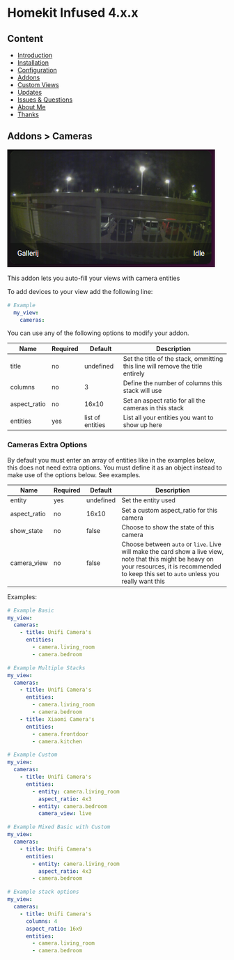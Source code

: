 # Homekit Infused 4.x.x

## Content
- [Introduction](../index.md)
- [Installation](../installation.md)
- [Configuration](../configuration.md)
- [Addons](../addons.md)
- [Custom Views](../custom_views.md)
- [Updates](../updates.md)
- [Issues & Questions](../issues.md)
- [About Me](../about.md)
- [Thanks](../thanks.md)

## Addons > Cameras

![Homekit Infused](../images/auto-fill-cameras-card.png)

This addon lets you auto-fill your views with camera entities

To add devices to your view add the following line:

```yaml
# Example
  my_view:
    cameras:
```

You can use any of the following options to modify your addon.

| Name | Required | Default | Description |
|----------------------------------|-------------|----------------------|-----------------------------------------------------------------------------------------------------------------------------------------------------------------------------------|
| title | no | undefined | Set the title of the stack, ommitting this line will remove the title entirely |
| columns | no | 3 | Define the number of columns this stack will use |
| aspect_ratio | no | 16x10 | Set an aspect ratio for all the cameras in this stack |
| entities | yes | list of entities | List all your entities you want to show up here |

### Cameras Extra Options
By default you must enter an array of entities like in the examples below, this does not need extra options.
You must define it as an object instead to make use of the options below. See examples.

| Name | Required | Default | Description |
|----------------------------------|-------------|----------------------|-----------------------------------------------------------------------------------------------------------------------------------------------------------------------------------|
| entity | yes | undefined | Set the entity used |
| aspect_ratio | no | 16x10 | Set a custom aspect_ratio for this camera |
| show_state | no | false | Choose to show the state of this camera |
| camera_view | no | false | Choose between `auto` or `live`. Live will make the card show a live view, note that this might be heavy on your resources, it is recommended to keep this set to `auto` unless you really want this |

Examples:

```yaml
# Example Basic
my_view:
  cameras:
    - title: Unifi Camera's
      entities:
        - camera.living_room
        - camera.bedroom
```
```yaml
# Example Multiple Stacks
my_view:
  cameras:
    - title: Unifi Camera's
      entities:
        - camera.living_room
        - camera.bedroom
    - title: Xiaomi Camera's
      entities:
        - camera.frontdoor
        - camera.kitchen
```
```yaml
# Example Custom
my_view:
  cameras:
    - title: Unifi Camera's
      entities:
        - entity: camera.living_room
          aspect_ratio: 4x3
        - entity: camera.bedroom
          camera_view: live
```
```yaml
# Example Mixed Basic with Custom
my_view:
  cameras:
    - title: Unifi Camera's
      entities:
        - entity: camera.living_room
          aspect_ratio: 4x3
        - camera.bedroom
```
```yaml
# Example stack options
my_view:
  cameras:
    - title: Unifi Camera's
      columns: 4
      aspect_ratio: 16x9
      entities:
        - camera.living_room
        - camera.bedroom
```
